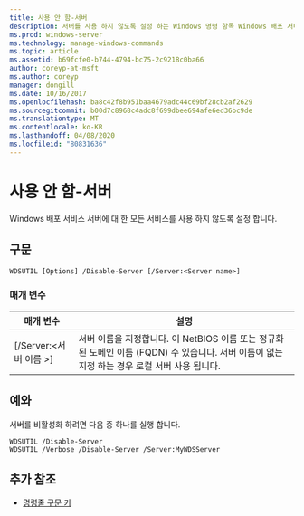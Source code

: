 ```yaml
---
title: 사용 안 함-서버
description: 서버를 사용 하지 않도록 설정 하는 Windows 명령 항목 Windows 배포 서비스 서버에 대 한 모든 서비스를 비활성화 합니다.
ms.prod: windows-server
ms.technology: manage-windows-commands
ms.topic: article
ms.assetid: b69fcfe0-b744-4794-bc75-2c9218c0ba66
author: coreyp-at-msft
ms.author: coreyp
manager: dongill
ms.date: 10/16/2017
ms.openlocfilehash: ba8c42f8b951baa4679adc44c69bf28cb2af2629
ms.sourcegitcommit: b00d7c8968c4adc8f699dbee694afe6ed36bc9de
ms.translationtype: MT
ms.contentlocale: ko-KR
ms.lasthandoff: 04/08/2020
ms.locfileid: "80831636"
---
```

# <a name="disable-server"></a>사용 안 함-서버

Windows 배포 서비스 서버에 대 한 모든 서비스를 사용 하지 않도록 설정 합니다.

## <a name="syntax"></a>구문

```
WDSUTIL [Options] /Disable-Server [/Server:<Server name>]
```

### <a name="parameters"></a>매개 변수

|매개 변수|설명|
|---------|-----------|
|[/Server:\<서버 이름 >]|서버 이름을 지정합니다. 이 NetBIOS 이름 또는 정규화 된 도메인 이름 (FQDN) 수 있습니다. 서버 이름이 없는 지정 하는 경우 로컬 서버 사용 됩니다.|

## <a name="examples"></a><a name=BKMK_examples></a>예와

서버를 비활성화 하려면 다음 중 하나를 실행 합니다.
```
WDSUTIL /Disable-Server
WDSUTIL /Verbose /Disable-Server /Server:MyWDSServer
```

## <a name="additional-references"></a>추가 참조

- [명령줄 구문 키](command-line-syntax-key.md)

